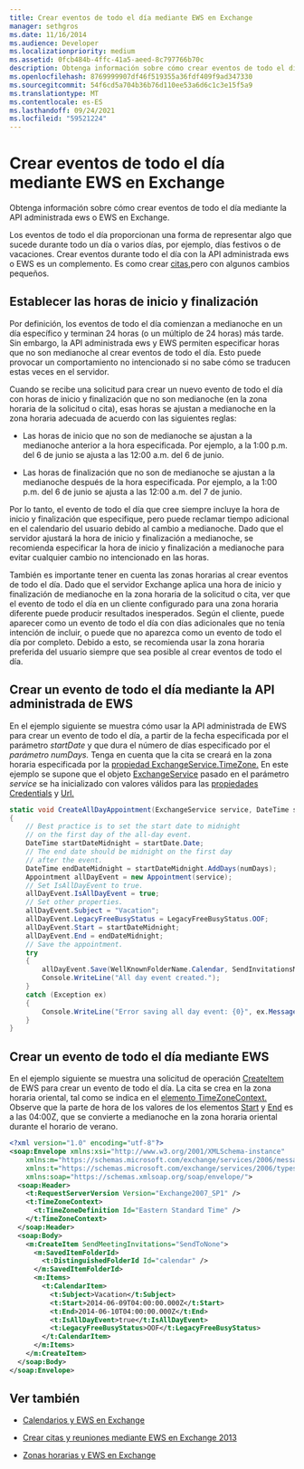 ```yaml
---
title: Crear eventos de todo el día mediante EWS en Exchange
manager: sethgros
ms.date: 11/16/2014
ms.audience: Developer
ms.localizationpriority: medium
ms.assetid: 0fcb484b-4ffc-41a5-aeed-8c797766b70c
description: Obtenga información sobre cómo crear eventos de todo el día mediante la API administrada ews o EWS en Exchange.
ms.openlocfilehash: 8769999907df46f519355a36fdf409f9ad347330
ms.sourcegitcommit: 54f6cd5a704b36b76d110ee53a6d6c1c3e15f5a9
ms.translationtype: MT
ms.contentlocale: es-ES
ms.lasthandoff: 09/24/2021
ms.locfileid: "59521224"
---
```

# <a name="create-all-day-events-by-using-ews-in-exchange"></a>Crear eventos de todo el día mediante EWS en Exchange

Obtenga información sobre cómo crear eventos de todo el día mediante la API administrada ews o EWS en Exchange.
  
Los eventos de todo el día proporcionan una forma de representar algo que sucede durante todo un día o varios días, por ejemplo, días festivos o de vacaciones. Crear eventos durante todo el día con la API administrada ews o EWS es un complemento. Es como crear [citas,](how-to-create-appointments-and-meetings-by-using-ews-in-exchange-2013.md)pero con algunos cambios pequeños.
  
## <a name="setting-start-and-end-times"></a>Establecer las horas de inicio y finalización

Por definición, los eventos de todo el día comienzan a medianoche en un día específico y terminan 24 horas (o un múltiplo de 24 horas) más tarde. Sin embargo, la API administrada ews y EWS permiten especificar horas que no son medianoche al crear eventos de todo el día. Esto puede provocar un comportamiento no intencionado si no sabe cómo se traducen estas veces en el servidor.
  
Cuando se recibe una solicitud para crear un nuevo evento [](time-zones-and-ews-in-exchange.md)de todo el día con horas de inicio y finalización que no son medianoche (en la zona horaria de la solicitud o cita), esas horas se ajustan a medianoche en la zona horaria adecuada de acuerdo con las siguientes reglas:
  
- Las horas de inicio que no son de medianoche se ajustan a la medianoche anterior a la hora especificada. Por ejemplo, a la 1:00 p.m. del 6 de junio se ajusta a las 12:00 a.m. del 6 de junio.
    
- Las horas de finalización que no son de medianoche se ajustan a la medianoche después de la hora especificada. Por ejemplo, a la 1:00 p.m. del 6 de junio se ajusta a las 12:00 a.m. del 7 de junio.
    
Por lo tanto, el evento de todo el día que cree siempre incluye la hora de inicio y finalización que especifique, pero puede reclamar tiempo adicional en el calendario del usuario debido al cambio a medianoche. Dado que el servidor ajustará la hora de inicio y finalización a medianoche, se recomienda especificar la hora de inicio y finalización a medianoche para evitar cualquier cambio no intencionado en las horas.
  
También es importante tener en cuenta las zonas horarias al crear eventos de todo el día. Dado que el servidor Exchange aplica una hora de inicio y finalización de medianoche en la zona horaria de la solicitud o cita, ver que el evento de todo el día en un cliente configurado para una zona horaria diferente puede producir resultados inesperados. Según el cliente, puede aparecer como un evento de todo el día con días adicionales que no tenía intención de incluir, o puede que no aparezca como un evento de todo el día por completo. Debido a esto, se recomienda usar la zona horaria preferida del usuario siempre que sea posible al crear eventos de todo el día.
  
## <a name="create-an-all-day-event-by-using-the-ews-managed-api"></a>Crear un evento de todo el día mediante la API administrada de EWS

En el ejemplo siguiente se muestra cómo usar la API administrada de EWS para crear un evento de todo el día, a partir de la fecha especificada por el parámetro _startDate_ y que dura el número de días especificado por el _parámetro numDays._ Tenga en cuenta que la cita se creará en la zona horaria especificada por la [propiedad ExchangeService.TimeZone.](https://msdn.microsoft.com/library/microsoft.exchange.webservices.data.exchangeservice.timezone%28v=exchg.80%29.aspx) En este ejemplo se supone que el objeto [ExchangeService](https://msdn.microsoft.com/library/microsoft.exchange.webservices.data.exchangeservice%28v=exchg.80%29.aspx) pasado en el parámetro _service_ se ha inicializado con valores válidos para las [propiedades Credentials](https://msdn.microsoft.com/library/microsoft.exchange.webservices.data.exchangeservicebase.credentials%28v=exchg.80%29.aspx) y [Url.](https://msdn.microsoft.com/library/microsoft.exchange.webservices.data.exchangeservice.url%28v=exchg.80%29.aspx) 
  
```cs
static void CreateAllDayAppointment(ExchangeService service, DateTime startDate, int numDays)
{
    // Best practice is to set the start date to midnight
    // on the first day of the all-day event.
    DateTime startDateMidnight = startDate.Date;
    // The end date should be midnight on the first day
    // after the event.
    DateTime endDateMidnight = startDateMidnight.AddDays(numDays);
    Appointment allDayEvent = new Appointment(service);
    // Set IsAllDayEvent to true.
    allDayEvent.IsAllDayEvent = true;
    // Set other properties.
    allDayEvent.Subject = "Vacation";
    allDayEvent.LegacyFreeBusyStatus = LegacyFreeBusyStatus.OOF;
    allDayEvent.Start = startDateMidnight;
    allDayEvent.End = endDateMidnight;
    // Save the appointment.
    try
    {
        allDayEvent.Save(WellKnownFolderName.Calendar, SendInvitationsMode.SendToNone);
        Console.WriteLine("All day event created.");
    }
    catch (Exception ex)
    {
        Console.WriteLine("Error saving all day event: {0}", ex.Message);
    }
}
```

## <a name="create-an-all-day-event-by-using-ews"></a>Crear un evento de todo el día mediante EWS

En el ejemplo siguiente se muestra una solicitud de operación [CreateItem](https://msdn.microsoft.com/library/78a52120-f1d0-4ed7-8748-436e554f75b6%28Office.15%29.aspx) de EWS para crear un evento de todo el día. La cita se crea en la zona horaria oriental, tal como se indica en el [elemento TimeZoneContext.](https://msdn.microsoft.com/library/573c462b-aa1d-4ba0-8852-e3f48b26873b%28Office.15%29.aspx) Observe que la parte de hora de los valores de los elementos [Start](https://msdn.microsoft.com/library/7cfe9979-c893-4f9b-b3a1-8f9e17515a4b%28Office.15%29.aspx) y [End](https://msdn.microsoft.com/library/72329821-32ff-495d-b6e5-fdc011003c2e%28Office.15%29.aspx) es a las 04:00Z, que se convierte a medianoche en la zona horaria oriental durante el horario de verano. 
  
```XML
<?xml version="1.0" encoding="utf-8"?>
<soap:Envelope xmlns:xsi="http://www.w3.org/2001/XMLSchema-instance" 
    xmlns:m="https://schemas.microsoft.com/exchange/services/2006/messages" 
    xmlns:t="https://schemas.microsoft.com/exchange/services/2006/types" 
    xmlns:soap="https://schemas.xmlsoap.org/soap/envelope/">
  <soap:Header>
    <t:RequestServerVersion Version="Exchange2007_SP1" />
    <t:TimeZoneContext>
      <t:TimeZoneDefinition Id="Eastern Standard Time" />
    </t:TimeZoneContext>
  </soap:Header>
  <soap:Body>
    <m:CreateItem SendMeetingInvitations="SendToNone">
      <m:SavedItemFolderId>
        <t:DistinguishedFolderId Id="calendar" />
      </m:SavedItemFolderId>
      <m:Items>
        <t:CalendarItem>
          <t:Subject>Vacation</t:Subject>
          <t:Start>2014-06-09T04:00:00.000Z</t:Start>
          <t:End>2014-06-10T04:00:00.000Z</t:End>
          <t:IsAllDayEvent>true</t:IsAllDayEvent>
          <t:LegacyFreeBusyStatus>OOF</t:LegacyFreeBusyStatus>
        </t:CalendarItem>
      </m:Items>
    </m:CreateItem>
  </soap:Body>
</soap:Envelope>
```

## <a name="see-also"></a>Ver también


- [Calendarios y EWS en Exchange](calendars-and-ews-in-exchange.md)
    
- [Crear citas y reuniones mediante EWS en Exchange 2013](how-to-create-appointments-and-meetings-by-using-ews-in-exchange-2013.md)
    
- [Zonas horarias y EWS en Exchange](time-zones-and-ews-in-exchange.md)
    

